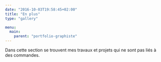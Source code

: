 ```yaml
---
date: "2016-10-03T19:58:45+02:00"
title: "En plus"
type: "gallery"

menu:
  main:
    parent: "portfolio-graphiste"
---
```


Dans cette section se trouvent mes travaux et projets qui ne sont pas liés à des commandes.
